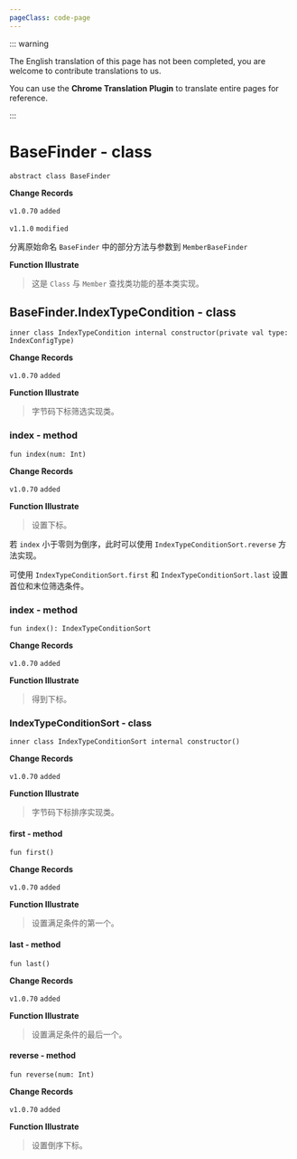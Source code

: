 ```yaml
---
pageClass: code-page
---
```


::: warning

The English translation of this page has not been completed, you are welcome to contribute translations to us.

You can use the **Chrome Translation Plugin** to translate entire pages for reference.

:::

# BaseFinder <span class="symbol">- class</span>

```kotlin:no-line-numbers
abstract class BaseFinder
```

**Change Records**

`v1.0.70` `added`

`v1.1.0` `modified`

分离原始命名 `BaseFinder` 中的部分方法与参数到 `MemberBaseFinder`

**Function Illustrate**

> 这是 `Class` 与 `Member` 查找类功能的基本类实现。

## BaseFinder.IndexTypeCondition <span class="symbol">- class</span>

```kotlin:no-line-numbers
inner class IndexTypeCondition internal constructor(private val type: IndexConfigType)
```

**Change Records**

`v1.0.70` `added`

**Function Illustrate**

> 字节码下标筛选实现类。

### index <span class="symbol">- method</span>

```kotlin:no-line-numbers
fun index(num: Int)
```

**Change Records**

`v1.0.70` `added`

**Function Illustrate**

> 设置下标。

若 `index` 小于零则为倒序，此时可以使用 `IndexTypeConditionSort.reverse` 方法实现。

可使用 `IndexTypeConditionSort.first` 和 `IndexTypeConditionSort.last` 设置首位和末位筛选条件。

### index <span class="symbol">- method</span>

```kotlin:no-line-numbers
fun index(): IndexTypeConditionSort
```

**Change Records**

`v1.0.70` `added`

**Function Illustrate**

> 得到下标。

### IndexTypeConditionSort <span class="symbol">- class</span>

```kotlin:no-line-numbers
inner class IndexTypeConditionSort internal constructor()
```

**Change Records**

`v1.0.70` `added`

**Function Illustrate**

> 字节码下标排序实现类。

#### first <span class="symbol">- method</span>

```kotlin:no-line-numbers
fun first()
```

**Change Records**

`v1.0.70` `added`

**Function Illustrate**

> 设置满足条件的第一个。

#### last <span class="symbol">- method</span>

```kotlin:no-line-numbers
fun last()
```

**Change Records**

`v1.0.70` `added`

**Function Illustrate**

> 设置满足条件的最后一个。

#### reverse <span class="symbol">- method</span>

```kotlin:no-line-numbers
fun reverse(num: Int)
```

**Change Records**

`v1.0.70` `added`

**Function Illustrate**

> 设置倒序下标。